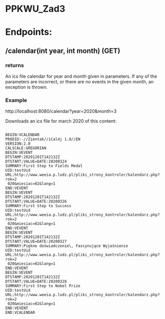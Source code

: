 # PPKWU_Zad3

# Endpoints:

## /calendar(int year, int month) (GET)

### returns
An ics file calendar for year and month given in parameters. If any of the parameters are incorrect, or there are no events in the given month, an exception is thrown.

### Example
http://localhost:8080/calendar?year=2020&month=3

Downloads an ics file for march 2020 of this content:
```

BEGIN:VCALENDAR
PRODID:-//Zientak//iCal4j 1.0//EN
VERSION:2.0
CALSCALE:GREGORIAN
BEGIN:VEVENT
DTSTAMP:20201201T142132Z
DTSTART;VALUE=DATE:20200324
SUMMARY:First Step to Fields Medal
UID:testUid
URL:http://www.weeia.p.lodz.pl/pliki_strony_kontroler/kalendarz.php?rok=2
 020&miesiac=02&lang=1
END:VEVENT
BEGIN:VEVENT
DTSTAMP:20201201T142132Z
DTSTART;VALUE=DATE:20200326
SUMMARY:First Step to Success
UID:testUid
URL:http://www.weeia.p.lodz.pl/pliki_strony_kontroler/kalendarz.php?rok=2
 020&miesiac=02&lang=1
END:VEVENT
BEGIN:VEVENT
DTSTAMP:20201201T142132Z
DTSTART;VALUE=DATE:20200327
SUMMARY:Piękne doświadczenie\, Fascynujące Wyjaśnienie
UID:testUid
URL:http://www.weeia.p.lodz.pl/pliki_strony_kontroler/kalendarz.php?rok=2
 020&miesiac=02&lang=1
END:VEVENT
BEGIN:VEVENT
DTSTAMP:20201201T142132Z
DTSTART;VALUE=DATE:20200328
SUMMARY:First Step to Nobel Prize
UID:testUid
URL:http://www.weeia.p.lodz.pl/pliki_strony_kontroler/kalendarz.php?rok=2
 020&miesiac=02&lang=1
END:VEVENT
END:VCALENDAR
```
